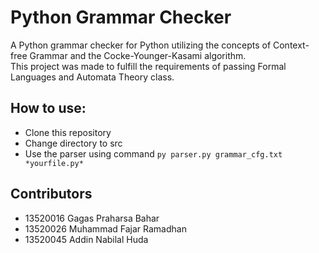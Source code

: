 # Python Grammar Checker
A Python grammar checker for Python utilizing the concepts of Context-free Grammar and the Cocke-Younger-Kasami algorithm.<br>
This project was made to fulfill the requirements of passing Formal Languages and Automata Theory class.

## How to use:
- Clone this repository
- Change directory to src
- Use the parser using command `py parser.py grammar_cfg.txt *yourfile.py*`

## Contributors
- 13520016 Gagas Praharsa Bahar
- 13520026 Muhammad Fajar Ramadhan
- 13520045 Addin Nabilal Huda
